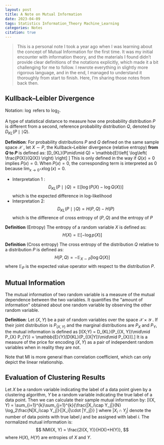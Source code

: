 ```yaml
---
layout: post
title: A Note on Mutual Information 
date: 2023-04-09
tags: Statistics Information_Theory Machine_Learning 
categories: Notes
citation: true
---
```


> This is a personal note I took a year ago when I was learning about the concept of Mutual Information for the first time. It was my initial encounter with information theory, and the materials I found didn’t provide clear definitions of the notations explicitly, which made it a bit challenging for me to follow. I rewrote everything in slightly more rigorous language, and in the end, I managed to understand it thoroughly from start to finish. Here, I’m sharing those notes from back then.



## Kullback–Leibler Divergence
Notation: $\log$ refers to $\log_{2}$.

A type of statistical distance to measure how one probability distribution $P$ is different from a second, reference probability distribution $Q$, denoted by $D_{KL}(P \mid\mid Q)$.

**Definition**: For probability distributions $P$ and $Q$ defined on the same sample space $\mathcal{X}$ , let $X\sim P$, the Kullback–Leibler divergence (relative entropy) **from $Q$ to $P$** is defined as:
\[D_{KL}(P\mid\mid Q) = \mathbb{E}\left[ \log\left( \frac{P(X)}{Q(X)} \right) \right]  \]
This is only defined in the way if $Q(x) = 0$ implies $P(x) = 0$. When $P(x) = 0$, the corresponding term is interpreted as $0$ because $\lim_{ x \to 0^{+} }x\log(x)=0$.

- Interpretation 1 :
  $$
	 D_{KL}(P\mid\mid Q)= \mathbb{E}[\log(P(X) - \log Q(X))] $$
    which is the expected difference in log-likelihood
- Interpretation 2:$$ D_{KL}(P \mid\mid Q) = H(P, Q) - H(P) $$ 
which is the difference of cross entropy of $(P, Q)$ and the entropy of $P$

**Definition** (Entropy)  The entropy of a random variable $X$ is defined as: 
$$H(X) = \mathbb{E}[-\log p(X)]$$ 

**Definition** (Cross entropy) The cross entropy of the distribution $Q$ relative to a distribution $P$ is defined as: $$ H(P, Q) = -\mathbb{E}_{X \sim P}[\log Q(X)] $$ 
where $\mathbb{E}_{P}$ is the expected value operator with respect to the distribution $P$.

## Mutual Information
The mutual information of two random variable is a measure of the mutual dependence between the two variables. It quantifies the "amount of information" obtained about one random variable by observing the other random variable.

**Definition**: Let $(X, Y)$ be a pair of random variables over the space $\mathcal{X}\times \mathcal{Y}$ . If their joint distribution is $P_{(X, Y)}$ and the marginal distributions are $P_{X}$ and $P_{Y}$, the mutual information is defined as 
\[I(X;Y) = D_{KL}(P_{(X, Y)}\mid\mid P_{X} P_{Y}) = \mathbb{E}_{Y}[D_{KL}(P_{(X|Y)}\mid\mid P_{X})].\] 
It is a measure of the price for encoding $(X, Y)$ as a pair of independent random variables when in reality they are not.

Note that MI is more general than correlation coefficient, which can only depict the linear relationship.

## Evaluation of Clustering Results
Let $X$ be a random variable indicating the label of a data point given by a clustering algorithm, $Y$ be a random variable indicating the true label of a data point. Then we can calculate their sample mutual information by: 
\[I(X, Y) = \sum_{i=1}^{k}\sum_{j=1}^{k}{\frac{|X_i\cap Y_j|}{N} \log_2\frac{N|X_i\cap Y_j|}{|X_i|\cdot |Y_j|}} \] 
where $|X_i\cap Y_j|$ denote the number of data points with true label $j$ and be assigned with label $i$. 
The normalized mutual information is: $$ NMI(X, Y) = \frac{2I(X, Y)}{H(X)+H(Y)}, $$where $H(X)$, $H(Y)$ are entropies of $X$ and $Y$.
